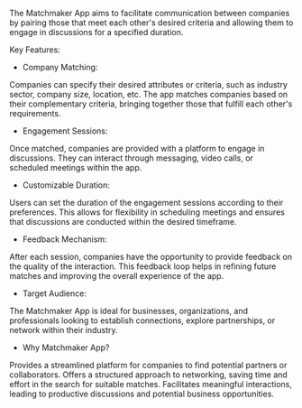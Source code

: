 The Matchmaker App aims to facilitate communication between companies by pairing those that meet each other's desired criteria and allowing them to engage in discussions for a specified duration.

Key Features:

- Company Matching:

Companies can specify their desired attributes or criteria, such as industry sector, company size, location, etc.
The app matches companies based on their complementary criteria, bringing together those that fulfill each other's requirements.

- Engagement Sessions:

Once matched, companies are provided with a platform to engage in discussions.
They can interact through messaging, video calls, or scheduled meetings within the app.

- Customizable Duration:

Users can set the duration of the engagement sessions according to their preferences.
This allows for flexibility in scheduling meetings and ensures that discussions are conducted within the desired timeframe.

- Feedback Mechanism:

After each session, companies have the opportunity to provide feedback on the quality of the interaction.
This feedback loop helps in refining future matches and improving the overall experience of the app.

- Target Audience:

The Matchmaker App is ideal for businesses, organizations, and professionals looking to establish connections, explore partnerships, or network within their industry.

- Why Matchmaker App?

Provides a streamlined platform for companies to find potential partners or collaborators.
Offers a structured approach to networking, saving time and effort in the search for suitable matches.
Facilitates meaningful interactions, leading to productive discussions and potential business opportunities.
